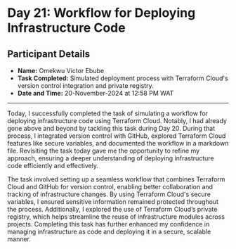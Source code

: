 # Day 21: Workflow for Deploying Infrastructure Code

## Participant Details

- **Name:** Omekwu Victor Ebube  
- **Task Completed:** Simulated deployment process with Terraform Cloud's version control integration and private registry.  
- **Date and Time:** 20-November-2024 at 12:58 PM WAT  
---

Today, I successfully completed the task of simulating a workflow for deploying infrastructure code using Terraform Cloud. Notably, I had already gone above and beyond by tackling this task during Day 20. During that process, I integrated version control with GitHub, explored Terraform Cloud features like secure variables, and documented the workflow in a markdown file. Revisiting the task today gave me the opportunity to refine my approach, ensuring a deeper understanding of deploying infrastructure code efficiently and effectively.

The task involved setting up a seamless workflow that combines Terraform Cloud and GitHub for version control, enabling better collaboration and tracking of infrastructure changes. By using Terraform Cloud's secure variables, I ensured sensitive information remained protected throughout the process. Additionally, I explored the use of Terraform Cloud’s private registry, which helps streamline the reuse of infrastructure modules across projects. Completing this task has further enhanced my confidence in managing infrastructure as code and deploying it in a secure, scalable manner. 
